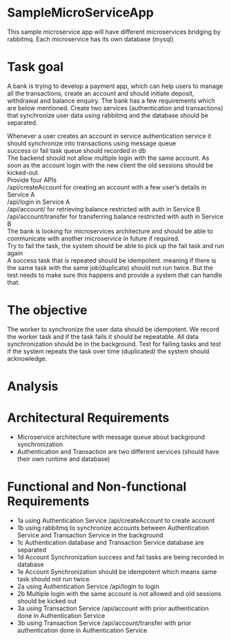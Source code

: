 # SampleMicroServiceApp
This sample microservice app will have different microservices bridging by rabbitmq. Each microservice has its own database (mysql)

Task goal
=========
A bank is trying to develop a payment app, which can help users to manage all the transactions, create an account and should initiate deposit, withdrawal and balance enquiry. The bank has a few requirements which are below mentioned. Create two services (authentication and transactions) that synchronize user data using rabbitmq and the database should be separated.  

Whenever a user creates an account in service authentication service it should synchronize into transactions using message queue  
success or fail task queue should recorded in db  
The backend should not allow multiple login with the same account. As soon as the account login with the new client the old sessions should be kicked-out.  
Provide four APIs  
/api/createAccount for creating an account with a few user’s details in Service A  
/api/login in Service A  
/api/account/ for retrieving balance restricted with auth in Service B  
/api/account/transfer for transferring balance restricted with auth in Service B  
The bank is looking for microservices architecture and should be able to communicate with another microservice in future if required.  
Try to fail the task, the system should be able to pick up the fail task and run again  
A success task that is repeated should be idempotent. meaning if there is the same task with the same job(duplicate) should not run twice. But the test needs to make sure this happens and provide a system that can handle that.  

The objective  
============
The worker to synchronize the user data should be idempotent. We record the worker task and if the task fails it should be repeatable. All data synchronization should be in the background. Test for failing tasks and test if the system repeats the task over time (duplicated) the system should acknowledge.  

Analysis
========
# Architectural Requirements
- Microservice architecture with message queue about background synchronization
- Authentication and Transaction are two different services (should have their own runtime and database)

# Functional and Non-functional Requirements 
- 1a using Authentication Service /api/createAccount to create account 
- 1b using rabbitmq to synchronize accounts between Authentication Service and Transaction Service in the background 
- 1c Authentication database and Transaction Service database are separated
- 1d Account Synchronization success and fail tasks are being recorded in database
- 1e Account Synchronization should be idempotent which means same task should not run twice.
- 2a using Authentication Service /api/login to login
- 2b Multiple login with the same account is not allowed and old sessions should be kicked out
- 3a using Transaction Service /api/account with prior authentication done in Authentication Service
- 3b using Transaction Service /api/account/transfer with prior authentication done in Authentication Service
